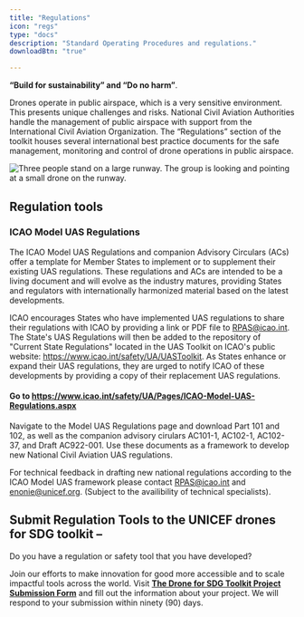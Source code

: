 ```yaml
---
title: "Regulations"
icon: "regs"
type: "docs"
description: "Standard Operating Procedures and regulations."
downloadBtn: "true"

---
```


**“Build for sustainability” and “Do no harm”**.

Drones operate in public airspace, which is a very sensitive environment.
This presents unique challenges and risks.
National Civil Aviation Authorities handle the management of public airspace with support from the International Civil Aviation Organization.
The “Regulations” section of the toolkit houses several international best practice documents for the safe management, monitoring and control of drone operations in public airspace.

![Three people stand on a large runway. The group is looking and pointing at a small drone on the runway.](/drone-4sdgtoolkit/regs/drone-runway.png)


## Regulation tools

### ICAO Model UAS Regulations

The ICAO Model UAS Regulations and companion Advisory Circulars (ACs) offer a template for Member States to implement or to supplement their existing UAS regulations. These regulations and ACs are intended to be a living document and will evolve as the industry matures, providing States and regulators with internationally harmonized material based on the latest developments. 

ICAO encourages States who have implemented UAS regulations to share their regulations with ICAO by providing a link or PDF file to RPAS@icao.int. The State's UAS Regulations will then be added to the repository of "Current State Regulations" located in the UAS Toolkit on ICAO's public website: https://www.icao.int/safety/UA/UASToolkit. As States enhance or expand their UAS regulations, they are urged to notify ICAO of these developments by providing a copy of their replacement UAS regulations. 

#### Go to https://www.icao.int/safety/UA/Pages/ICAO-Model-UAS-Regulations.aspx   

Navigate to the Model UAS Regulations page and download Part 101 and 102, as well as the companion advisory cirulars AC101-1, AC102-1, AC102-37, and Draft AC922-001. Use these documents as a framework to develop new National Civil Aviation UAS regulations.  

For technical feedback in drafting new national regulations according to the ICAO Model UAS framework please contact RPAS@icao.int and enonie@unicef.org. (Subject to the availibility of technical specialists).  

## Submit Regulation Tools to the UNICEF drones for SDG toolkit –
Do you have a regulation or safety tool that you have developed?  

Join our efforts to make innovation for good more accessible and to scale impactful tools across the world. Visit **[The Drone for SDG Toolkit Project Submission Form](https://forms.gle/MW7YzC9coeZx9WH97)** and fill out the information about your project. We will respond to your submission within ninety (90) days.  
